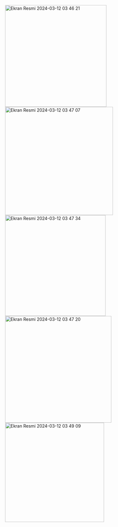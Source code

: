 <img width="331" alt="Ekran Resmi 2024-03-12 03 46 21" src="https://github.com/zullsrgl/SaveTheLocation/assets/101199380/2be67724-b116-4a00-b9e2-7f5752d0b3d7">
<img width="352" alt="Ekran Resmi 2024-03-12 03 47 07" src="https://github.com/zullsrgl/SaveTheLocation/assets/101199380/71866530-9a2c-4e74-ba56-19d4a8e658f0">
<img width="328" alt="Ekran Resmi 2024-03-12 03 47 34" src="https://github.com/zullsrgl/SaveTheLocation/assets/101199380/bf3bfbf7-6e1f-48e3-b3e6-7a1f5f65f812">
<img width="347" alt="Ekran Resmi 2024-03-12 03 47 20" src="https://github.com/zullsrgl/SaveTheLocation/assets/101199380/5990e2a8-1ef6-4c00-935d-186ef4d4c24c">
<img width="323" alt="Ekran Resmi 2024-03-12 03 49 09" src="https://github.com/zullsrgl/SaveTheLocation/assets/101199380/a27dd9e4-b128-451b-af72-a1dcf0e38156">
